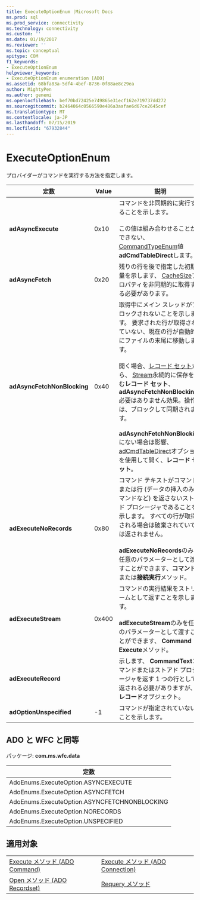 ```yaml
---
title: ExecuteOptionEnum |Microsoft Docs
ms.prod: sql
ms.prod_service: connectivity
ms.technology: connectivity
ms.custom: ''
ms.date: 01/19/2017
ms.reviewer: ''
ms.topic: conceptual
apitype: COM
f1_keywords:
- ExecuteOptionEnum
helpviewer_keywords:
- ExecuteOptionEnum enumeration [ADO]
ms.assetid: 68bfa83a-5df4-4bef-8736-0f88ae8c29ea
author: MightyPen
ms.author: genemi
ms.openlocfilehash: bef70bd72425e749865e31ecf162e719737dd272
ms.sourcegitcommit: b2464064c0566590e486a3aafae6d67ce2645cef
ms.translationtype: MT
ms.contentlocale: ja-JP
ms.lasthandoff: 07/15/2019
ms.locfileid: "67932844"
---
```

# <a name="executeoptionenum"></a>ExecuteOptionEnum
プロバイダーがコマンドを実行する方法を指定します。  
  
|定数|Value|説明|  
|--------------|-----------|-----------------|  
|**adAsyncExecute**|0x10|コマンドを非同期的に実行することを示します。<br /><br /> この値は組み合わせることができない、 [CommandTypeEnum](../../../ado/reference/ado-api/commandtypeenum.md)値**adCmdTableDirect**します。|  
|**adAsyncFetch**|0x20|残りの行を後で指定した初期量を示します、 [CacheSize](../../../ado/reference/ado-api/cachesize-property-ado.md)プロパティを非同期的に取得する必要があります。|  
|**adAsyncFetchNonBlocking**|0x40|取得中にメイン スレッドがブロックされないことを示します。 要求された行が取得されていない、現在の行が自動的にファイルの末尾に移動します。<br /><br /> 開く場合、[レコード セット](../../../ado/reference/ado-api/recordset-object-ado.md)から、 [Stream](../../../ado/reference/ado-api/stream-object-ado.md)永続的に保存を含む**レコード セット**、 **adAsyncFetchNonBlocking**必要はありません効果。操作は、ブロックして同期されます。<br /><br /> **adAsynchFetchNonBlocking**にない場合は影響、 [adCmdTableDirect](../../../ado/reference/ado-api/commandtypeenum.md)オプションを使用して開く、**レコード セット**。|  
|**adExecuteNoRecords**|0x80|コマンド テキストがコマンドまたは行 (データの挿入のみコマンドなど) を返さないストアド プロシージャであることを示します。 すべての行が取得される場合は破棄されていては返されません。<br /><br /> **adExecuteNoRecords**のみを任意のパラメーターとして渡すことができます、**コマンド**または**接続実行**メソッド。|  
|**adExecuteStream**|0x400|コマンドの実行結果をストリームとして返すことを示します。<br /><br /> **adExecuteStream**のみを任意のパラメーターとして渡すことができます、 **Command Execute**メソッド。|  
|**adExecuteRecord**||示します、 **CommandText**コマンドまたはストアド プロシージャを返す 1 つの行として返される必要がありますが、**レコード**オブジェクト。|  
|**adOptionUnspecified**|-1|コマンドが指定されていないことを示します。|  
  
## <a name="adowfc-equivalent"></a>ADO と WFC と同等  
 パッケージ: **com.ms.wfc.data**  
  
|定数|  
|--------------|  
|AdoEnums.ExecuteOption.ASYNCEXECUTE|  
|AdoEnums.ExecuteOption.ASYNCFETCH|  
|AdoEnums.ExecuteOption.ASYNCFETCHNONBLOCKING|  
|AdoEnums.ExecuteOption.NORECORDS|  
|AdoEnums.ExecuteOption.UNSPECIFIED|  
  
## <a name="applies-to"></a>適用対象  
  
|||  
|-|-|  
|[Execute メソッド (ADO Command)](../../../ado/reference/ado-api/execute-method-ado-command.md)|[Execute メソッド (ADO Connection)](../../../ado/reference/ado-api/execute-method-ado-connection.md)|  
|[Open メソッド (ADO Recordset)](../../../ado/reference/ado-api/open-method-ado-recordset.md)|[Requery メソッド](../../../ado/reference/ado-api/requery-method.md)|

